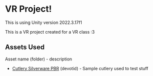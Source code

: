 # VR Project!
This is using Unity version 2022.3.17f1

This is a VR project created for a VR class :3

## Assets Used

Asset name (folder) - description

- [Cutlery Silverware PBR](https://assetstore.unity.com/packages/3d/props/food/cutlery-silverware-pbr-106932) (devotid) - Sample cutlery used to test stuff

